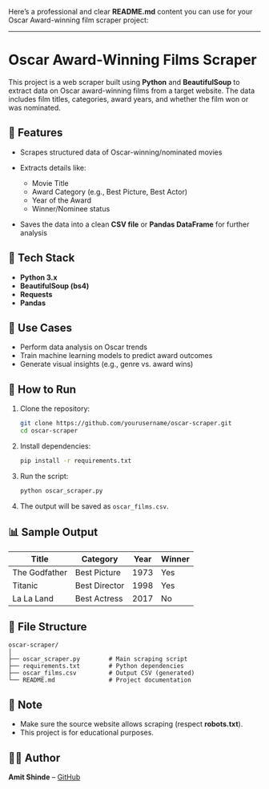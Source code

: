 Here’s a professional and clear **README.md** content you can use for your Oscar Award-winning film scraper project:

---

#  Oscar Award-Winning Films Scraper

This project is a web scraper built using **Python** and **BeautifulSoup** to extract data on Oscar award-winning films from a target website. The data includes film titles, categories, award years, and whether the film won or was nominated.

## 📌 Features

* Scrapes structured data of Oscar-winning/nominated movies
* Extracts details like:

  * Movie Title
  * Award Category (e.g., Best Picture, Best Actor)
  * Year of the Award
  * Winner/Nominee status
* Saves the data into a clean **CSV file** or **Pandas DataFrame** for further analysis

## 🧰 Tech Stack

* **Python 3.x**
* **BeautifulSoup (bs4)**
* **Requests**
* **Pandas**

## 🧪 Use Cases

* Perform data analysis on Oscar trends
* Train machine learning models to predict award outcomes
* Generate visual insights (e.g., genre vs. award wins)

## 🚀 How to Run

1. Clone the repository:

   ```bash
   git clone https://github.com/yourusername/oscar-scraper.git
   cd oscar-scraper
   ```

2. Install dependencies:

   ```bash
   pip install -r requirements.txt
   ```

3. Run the script:

   ```bash
   python oscar_scraper.py
   ```

4. The output will be saved as `oscar_films.csv`.

## 📊 Sample Output

| Title         | Category      | Year | Winner |
| ------------- | ------------- | ---- | ------ |
| The Godfather | Best Picture  | 1973 | Yes    |
| Titanic       | Best Director | 1998 | Yes    |
| La La Land    | Best Actress  | 2017 | No     |

## 📁 File Structure

```
oscar-scraper/
│
├── oscar_scraper.py        # Main scraping script
├── requirements.txt        # Python dependencies
├── oscar_films.csv         # Output CSV (generated)
└── README.md               # Project documentation
```

## 📌 Note

* Make sure the source website allows scraping (respect **robots.txt**).
* This project is for educational purposes.

## 👨‍💻 Author

**Amit Shinde** – [GitHub](https://github.com/gitamit29)



